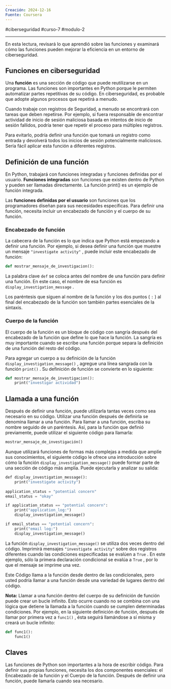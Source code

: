 ```yaml
---
Creación: 2024-12-16
Fuente: Coursera
---
```

#ciberseguridad #curso-7 #modulo-2 

---
En esta lectura, revisará lo que aprendió sobre las funciones y examinará cómo las funciones pueden mejorar la eficiencia en un entorno de ciberseguridad.
## Funciones en ciberseguridad

Una **función** es una sección de código que puede reutilizarse en un programa. Las funciones son importantes en Python porque le permiten automatizar partes repetitivas de su código. En ciberseguridad, es probable que adopte algunos procesos que repetirá a menudo.

Cuando trabaje con registros de Seguridad, a menudo se encontrará con tareas que deben repetirse. Por ejemplo, si fuera responsable de encontrar actividad de inicio de sesión maliciosa basada en intentos de inicio de sesión fallidos, podría tener que repetir el proceso para múltiples registros.

Para evitarlo, podría definir una función que tomará un registro como entrada y devolverá todos los inicios de sesión potencialmente maliciosos. Sería fácil aplicar esta función a diferentes registros.
## Definición de una función

En Python, trabajará con funciones integradas y funciones definidas por el usuario. **Funciones integradas** son funciones que existen dentro de Python y pueden ser llamadas directamente. La función print() es un ejemplo de función integrada.

Las **funciones definidas por el usuario** son funciones que los programadores diseñan para sus necesidades específicas. Para definir una función, necesita incluir un encabezado de función y el cuerpo de su función.
### Encabezado de función

La cabecera de la función es lo que indica que Python está empezando a definir una función. Por ejemplo, si desea definir una función que muestre un mensaje `"investigate activity"` , puede incluir este encabezado de función:

```python
def mostrar_mensaje_de_investigacion():
```

La palabra clave `def` se coloca antes del nombre de una función para definir una función. En este caso, el nombre de esa función es `display_investigation_message` .

Los paréntesis que siguen al nombre de la función y los dos puntos ( `:` ) al final del encabezado de la función son también partes esenciales de la sintaxis.
### Cuerpo de la función

El cuerpo de la función es un bloque de código con sangría después del encabezado de la función que define lo que hace la función. La sangría es muy importante cuando se escribe una función porque separa la definición de una función del resto del código.

Para agregar un cuerpo a su definición de la función `display_investigation_message()` , agregue una línea sangrada con la función `print()` . Su definición de función se convierte en lo siguiente:

```python
def mostrar_mensaje_de_investigacion():
    print("investigar actividad")
```
## Llamada a una función

Después de definir una función, puede utilizarla tantas veces como sea necesario en su código. Utilizar una función después de definirla se denomina llamar a una función. Para llamar a una función, escriba su nombre seguido de un paréntesis. Así, para la función que definió previamente, puede utilizar el siguiente código para llamarla:

```python
mostrar_mensaje_de_investigación()
```

Aunque utilizará funciones de formas más complejas a medida que amplíe sus conocimientos, el siguiente código le ofrece una introducción sobre cómo la función `display_investigation_message()` puede formar parte de una sección de código más amplia. Puede ejecutarla y analizar su salida:

```python
def display_investigation_message():
    print("investigate activity")
    
application_status = "potential concern"
email_status = "okay"

if application_status == "potential concern":
    print("application_log:")
    display_investigation_message()

if email_status == "potential concern":
    print("email log:")
    display_investigation_message()
```

La función `display_investigation_message()` se utiliza dos veces dentro del código. Imprimirá mensajes `"investigate activity"` sobre dos registros diferentes cuando las condiciones especificadas se evalúen a `True` . En este ejemplo, sólo la primera declaración condicional se evalúa a `True` , por lo que el mensaje se imprime una vez.

Este Código llama a la función desde dentro de las condicionales, pero usted podría llamar a una función desde una variedad de lugares dentro del código.

**Nota:** Llamar a una función dentro del cuerpo de su definición de función puede crear un bucle infinito. Esto ocurre cuando no se combina con una lógica que detiene la llamada a la función cuando se cumplen determinadas condiciones. Por ejemplo, en la siguiente definición de función, después de llamar por primera vez a `func1()` , ésta seguirá llamándose a sí misma y creará un bucle infinito:

```python
def func1():
    func1()
```
## Claves

Las funciones de Python son importantes a la hora de escribir código. Para definir sus propias funciones, necesita los dos componentes esenciales: el Encabezado de la función y el Cuerpo de la función. Después de definir una función, puede llamarla cuando sea necesario.